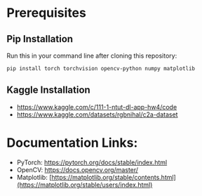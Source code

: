 # Prerequisites
## Pip Installation
Run this in your command line after cloning this repository:

```pip install torch torchvision opencv-python numpy matplotlib```

## Kaggle Installation
- https://www.kaggle.com/c/111-1-ntut-dl-app-hw4/code
- https://www.kaggle.com/datasets/rgbnihal/c2a-dataset

# Documentation Links:
 - PyTorch: https://pytorch.org/docs/stable/index.html
 - OpenCV: https://docs.opencv.org/master/
 - Matplotlib: [https://matplotlib.org/stable/contents.html](https://matplotlib.org/stable/users/index.html)
